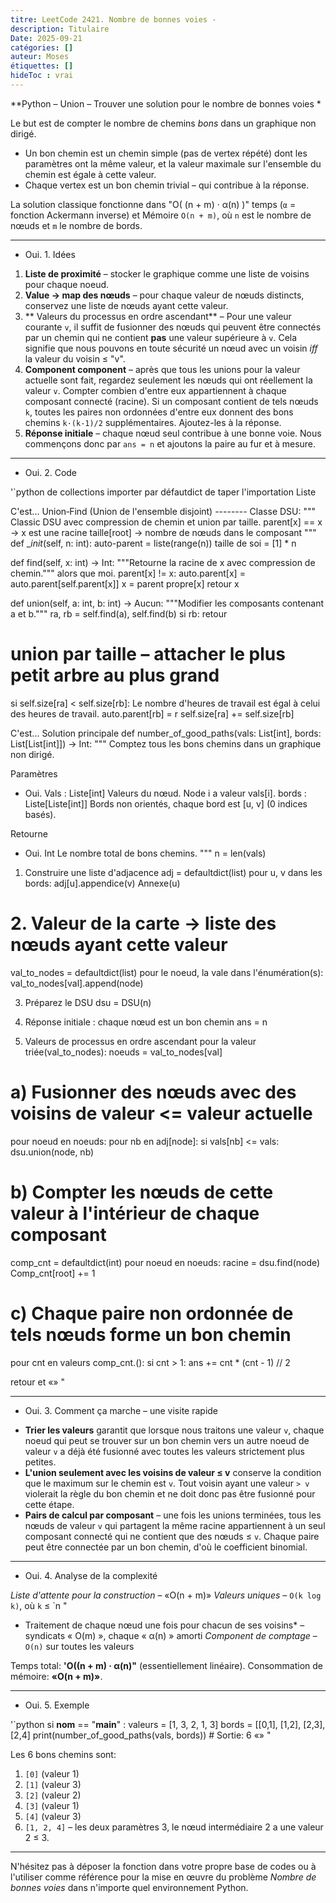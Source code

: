 ```yaml
---
titre: LeetCode 2421. Nombre de bonnes voies -
description: Titulaire
Date: 2025-09-21
catégories: []
auteur: Moses
étiquettes: []
hideToc : vrai
---
```

**Python – Union – Trouver une solution pour le nombre de bonnes voies *

Le but est de compter le nombre de chemins *bons* dans un graphique non dirigé.

* Un bon chemin est un chemin simple (pas de vertex répété) dont les paramètres ont la même valeur, et la valeur maximale sur l'ensemble du chemin est égale à cette valeur.
* Chaque vertex est un bon chemin trivial – qui contribue à la réponse.

La solution classique fonctionne dans
"O( (n + m) · α(n) )" temps (`α` = fonction Ackermann inverse) et
Mémoire `O(n + m)`, où `n` est le nombre de nœuds et `m` le nombre de bords.

---

- Oui. 1. Idées

1. **Liste de proximité** – stocker le graphique comme une liste de voisins pour chaque noeud.
2. **Value → map des nœuds** – pour chaque valeur de nœuds distincts, conservez une liste de nœuds ayant cette valeur.
3. ** Valeurs du processus en ordre ascendant** –
Pour une valeur courante `v`, il suffit de fusionner des nœuds qui peuvent être connectés par un chemin qui ne contient **pas** une valeur supérieure à `v`.
Cela signifie que nous pouvons en toute sécurité un nœud avec un voisin *iff* la valeur du voisin ≤ "v".
4. **Component component** – après que tous les unions pour la valeur actuelle sont fait, regardez seulement les nœuds qui ont réellement la valeur `v`.
Compter combien d'entre eux appartiennent à chaque composant connecté (racine).
Si un composant contient de tels nœuds `k`, toutes les paires non ordonnées d'entre eux donnent des bons chemins `k·(k‐1)/2` supplémentaires.
Ajoutez-les à la réponse.
5. **Réponse initiale** – chaque nœud seul contribue à une bonne voie.
Nous commençons donc par `ans = n` et ajoutons la paire au fur et à mesure.

---

- Oui. 2. Code

'`python
de collections importer par défautdict
de taper l'importation Liste

C'est... Union‐Find (Union de l'ensemble disjoint) --------
Classe DSU:
"""
Classic DSU avec compression de chemin et union par taille.
parent[x] == x → x est une racine
taille[root] → nombre de nœuds dans le composant
"""
def __init_(self, n: int):
auto-parent = liste(range(n))
taille de soi = [1] * n

def find(self, x: int) -> Int:
"""Retourne la racine de x avec compression de chemin."""
alors que moi. parent[x] != x:
auto.parent[x] = auto.parent[self.parent[x]]
x = parent propre[x]
retour x

def union(self, a: int, b: int) -> Aucun:
"""Modifier les composants contenant a et b."""
ra, rb = self.find(a), self.find(b)
si rb:
retour
# union par taille – attacher le plus petit arbre au plus grand
si self.size[ra] < self.size[rb]:
Le nombre d'heures de travail est égal à celui des heures de travail.
auto.parent[rb] = r
self.size[ra] += self.size[rb]

C'est... Solution principale
def number_of_good_paths(vals: List[int], bords: List[List[int]]) -> Int:
"""
Comptez tous les bons chemins dans un graphique non dirigé.

Paramètres
- Oui.
Vals : Liste[int]
Valeurs du nœud. Node i a valeur vals[i].
bords : Liste[Liste[int]]
Bords non orientés, chaque bord est [u, v] (0 indices basés).

Retourne
- Oui.
Int
Le nombre total de bons chemins.
"""
n = len(vals)
1. Construire une liste d'adjacence
adj = defaultdict(list)
pour u, v dans les bords:
adj[u].appendice(v)
Annexe(u)

# 2. Valeur de la carte → liste des nœuds ayant cette valeur
val_to_nodes = defaultdict(list)
pour le noeud, la vale dans l'énumération(s):
val_to_nodes[val].append(node)

3. Préparez le DSU
dsu = DSU(n)

4. Réponse initiale : chaque nœud est un bon chemin
ans = n

5. Valeurs de processus en ordre ascendant
pour la valeur triée(val_to_nodes):
noeuds = val_to_nodes[val]

# a) Fusionner des nœuds avec des voisins de valeur <= valeur actuelle
pour noeud en noeuds:
pour nb en adj[node]:
si vals[nb] <= vals:
dsu.union(node, nb)

# b) Compter les nœuds de cette valeur à l'intérieur de chaque composant
comp_cnt = defaultdict(int)
pour noeud en noeuds:
racine = dsu.find(node)
Comp_cnt[root] += 1

# c) Chaque paire non ordonnée de tels nœuds forme un bon chemin
pour cnt en valeurs comp_cnt.():
si cnt > 1:
ans += cnt * (cnt - 1) // 2

retour et
«» "

---

- Oui. 3. Comment ça marche – une visite rapide

* **Trier les valeurs** garantit que lorsque nous traitons une valeur `v`, chaque noeud qui peut se trouver sur un bon chemin vers un autre noeud de valeur `v` a déjà été fusionné avec toutes les valeurs strictement plus petites.
* **L'union seulement avec les voisins de valeur ≤ v** conserve la condition que le maximum sur le chemin est `v`.
Tout voisin ayant une valeur `> v` violerait la règle du bon chemin et ne doit donc pas être fusionné pour cette étape.
* **Pairs de calcul par composant** – une fois les unions terminées, tous les nœuds de valeur `v` qui partagent la même racine appartiennent à un seul composant connecté qui ne contient que des nœuds ≤ `v`.
Chaque paire peut être connectée par un bon chemin, d'où le coefficient binomial.

---

- Oui. 4. Analyse de la complexité

*Liste d'attente pour la construction* – «O(n + m)»
*Valeurs uniques* – `O(k log k)`, où `k` ≤ `n "
* Traitement de chaque nœud une fois pour chacun de ses voisins* – syndicats « O(m) », chaque « α(n) » amorti
*Component de comptage* – `O(n)` sur toutes les valeurs

Temps total: **'O((n + m) · α(n)"** (essentiellement linéaire).
Consommation de mémoire: **«O(n + m)»**.

---

- Oui. 5. Exemple

'`python
si __nom__ == "__main__" :
valeurs = [1, 3, 2, 1, 3]
bords = [[0,1], [1,2], [2,3], [2,4]
print(number_of_good_paths(vals, bords)) # Sortie: 6
«» "

Les 6 bons chemins sont:

1. `[0]` (valeur 1)
2. `[1]` (valeur 3)
3. `[2]` (valeur 2)
4. `[3]` (valeur 1)
5. `[4]` (valeur 3)
6. `[1, 2, 4]` – les deux paramètres 3, le nœud intermédiaire 2 a une valeur 2 ≤ 3.

---

N'hésitez pas à déposer la fonction dans votre propre base de codes ou à l'utiliser comme référence pour la mise en œuvre du problème *Nombre de bonnes voies* dans n'importe quel environnement Python.